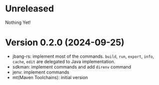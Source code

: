# Unreleased

Nothing Yet!

# Version 0.2.0 (2024-09-25)

* jbang-rs: implement most of the commands. `build`, `run`, `export`, `info`, `cache`, `edit` are delegated to Java
  implementation.
* sdkman: implement commands and add `direnv` command
* jenv: implement commands
* mt(Maven Toolchains): initial version
